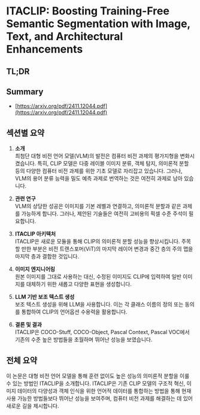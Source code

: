 # ITACLIP: Boosting Training-Free Semantic Segmentation with Image, Text, and Architectural Enhancements
## TL;DR
## Summary
- [https://arxiv.org/pdf/2411.12044.pdf](https://arxiv.org/pdf/2411.12044.pdf)

## 섹션별 요약
1. **소개**  
 최첨단 대형 비전 언어 모델(VLM)의 발전은 컴퓨터 비전 과제의 평가지형을 변화시켰습니다. 특히, CLIP 모델은 다중 레이블 이미지 분류, 객체 탐지, 의미론적 분할 등의 다양한 컴퓨터 비전 과제를 위한 기초 모델로 자리잡고 있습니다. 그러나, VLM의 용어 분류 능력을 밀도 예측 과제로 번역하는 것은 여전히 과제로 남아 있습니다.

2. **관련 연구**  
 VLM의 상당한 성공은 이미지를 기본 레벨과 연결하고, 의미론적 분할과 같은 과제를 가능하게 합니다. 그러나, 제안된 기술들은 여전히 고비용의 픽셀 수준 주석이 필요합니다.

3. **ITACLIP 아키텍처**  
 ITACLIP은 새로운 모듈을 통해 CLIP의 의미론적 분할 성능을 향상시킵니다. 주목할 만한 부분은 비전 트랜스포머(ViT)의 마지막 레이어 변경과 중간 층의 주의 맵을 마지막 층과 결합한 것입니다.

4. **이미지 엔지니어링**  
 원본 이미지를 그대로 사용하는 대신, 수정된 이미지도 CLIP에 입력하여 일반 이미지를 대체하기 위한 새롭고 다양한 표현을 생성합니다.

5. **LLM 기반 보조 텍스트 생성**  
 보조 텍스트 생성을 위해 LLM을 사용합니다. 이는 각 클래스 이름의 정의 또는 동의를 통합하여 CLIP의 언어옵션 수용력을 활용합니다.

6. **결론 및 결과**  
 ITACLIP은 COCO-Stuff, COCO-Object, Pascal Context, Pascal VOC에서 기존의 수준 높은 방법들을 초월하며 뛰어난 성능을 보였습니다.

## 전체 요약
이 논문은 대형 비전 언어 모델을 통해 훈련 없이도 높은 성능의 의미론적 분할을 이룰 수 있는 방법인 ITACLIP을 소개합니다. ITACLIP은 기존 CLIP 모델의 구조적 혁신, 이미지 데이터의 다양성과 객체 인식을 위한 언어적 데이터를 통합하는 방법을 통해 현재 사용 가능한 방법들보다 뛰어난 성능을 보여주며, 컴퓨터 비전 과제를 해결하는 데 있어 새로운 길을 제시합니다.